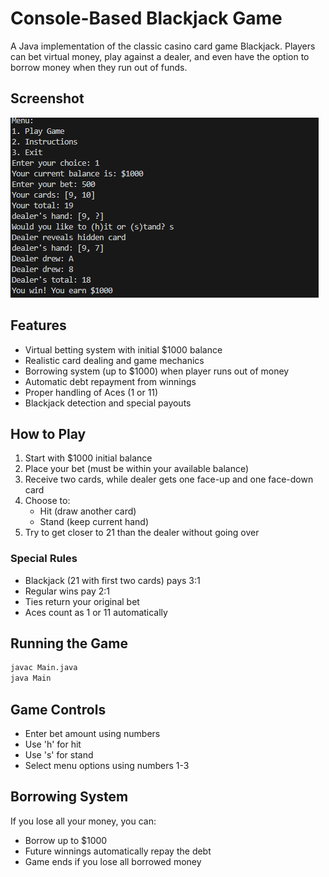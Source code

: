 
# Console-Based Blackjack Game

A Java implementation of the classic casino card game Blackjack. Players can bet virtual money, play against a dealer, and even have the option to borrow money when they run out of funds.

## Screenshot

![Screenshot 1](screenshots/blackjack_ss.png)

## Features

- Virtual betting system with initial $1000 balance
- Realistic card dealing and game mechanics
- Borrowing system (up to $1000) when player runs out of money
- Automatic debt repayment from winnings
- Proper handling of Aces (1 or 11)
- Blackjack detection and special payouts

## How to Play

1. Start with $1000 initial balance
2. Place your bet (must be within your available balance)
3. Receive two cards, while dealer gets one face-up and one face-down card
4. Choose to:
   - Hit (draw another card)
   - Stand (keep current hand)
5. Try to get closer to 21 than the dealer without going over

### Special Rules

- Blackjack (21 with first two cards) pays 3:1
- Regular wins pay 2:1
- Ties return your original bet
- Aces count as 1 or 11 automatically

## Running the Game

```bash
javac Main.java
java Main
```

## Game Controls

- Enter bet amount using numbers
- Use 'h' for hit
- Use 's' for stand
- Select menu options using numbers 1-3

## Borrowing System

If you lose all your money, you can:
- Borrow up to $1000
- Future winnings automatically repay the debt
- Game ends if you lose all borrowed money
